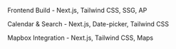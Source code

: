 Frontend Build - Next.js, Tailwind CSS, SSG, AP

Calendar & Search - Next.js, Date-picker, Tailwind CSS

Mapbox Integration - Next.js, Tailwind CSS, Maps
 
